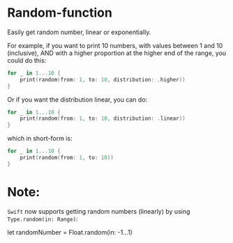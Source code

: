 # Random-function
Easily get random number, linear or exponentially.

For example, if you want to print 10 numbers, with values between 1 and 10 (inclusive), AND with a higher proportion at the higher end of the range, you could do this:

```Swift
for _ in 1...10 {
    print(random(from: 1, to: 10, distribution: .higher))
}
```

Or if you want the distribution linear, you can do:

```Swift
for _ in 1...10 {
    print(random(from: 1, to: 10, distribution: .linear))
}
```

which in short-form is:

```Swift
for _ in 1...10 {
    print(random(from: 1, to: 10))
}
```

# Note:

`Swift` now supports getting random numbers (linearly) by using `Type.random(in: Range)`:

let randomNumber = Float.random(in: -1...1)
